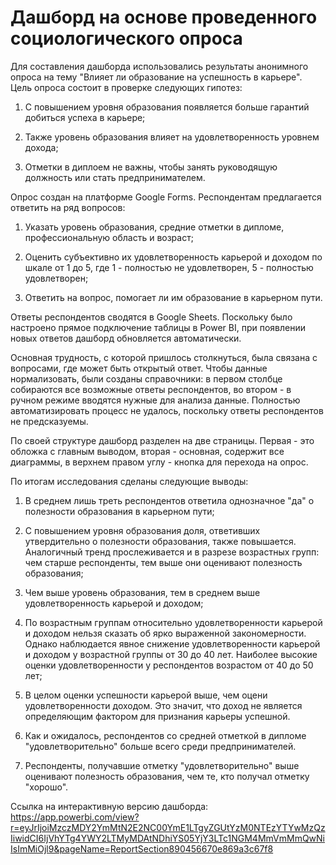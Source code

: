 # Дашборд на основе проведенного социологического опроса
Для составления дашборда использовались результаты анонимного опроса на тему "Влияет ли образование на успешность в карьере". Цель опроса состоит в проверке следующих гипотез:

1. С повышением уровня образования появляется больше гарантий добиться успеха в карьере; 

2. Также уровень образования влияет на удовлетворенность уровнем дохода;

3. Отметки в диплоем не важны, чтобы занять руководящую должность или стать предпринимателем.

Опрос создан на платформе Google Forms. Респондентам предлагается ответить на ряд вопросов:

1. Указать уровень образования, средние отметки в дипломе, профессиональную область и возраст;

2. Оценить субъективно их удовлетворенность карьерой и доходом по шкале от 1 до 5, где 1 - полностью не удовлетворен, 5 - полностью удовлетворен;

3. Ответить на вопрос, помогает ли им образование в карьерном пути.

Ответы респондентов сводятся в Google Sheets. Поскольку было настроено прямое подключение таблицы в Power BI, при появлении новых ответов дашборд обновляется автоматически.

Основная трудность, с которой пришлось столкнуться, была связана с вопросами, где может быть открытый ответ. Чтобы данные нормализовать, были созданы справочники: в первом столбце
собираются все возможные ответы респондентов, во втором - в ручном режиме вводятся нужные для анализа данные. Полностью автоматизировать процесс не удалось, поскольку ответы 
респондентов не предсказуемы.

По своей структуре дашборд разделен на две страницы. Первая - это обложка с главным выводом, вторая - основная, содержит все диаграммы, в верхнем правом углу - кнопка для перехода
на опрос.

По итогам исследования сделаны следующие выводы:

1. В среднем лишь треть респондентов ответила однозначное "да" о полезности образования в карьерном пути;

2. С повышением уровня образования доля, ответивших утвердительно о полезности образования, также повышается. Аналогичный тренд прослеживается и в разрезе возрастных групп: чем 
старше респонденты, тем выше они оценивают полезность образования;

3. Чем выше уровень образования, тем в среднем выше удовлетворенность карьерой и доходом;

4. По возрастным группам относительно удовлетворенности карьерой и доходом нельзя сказать об ярко выраженной закономерности. Однако наблюдается явное снижение 
удовлетворенности карьерой и доходом у возрастной группы от 30 до 40 лет. Наиболее высокие оценки удовлетворенности у респондентов возрастом от 40 до 50 лет;

5. В целом оценки успешности карьерой выше, чем оцени удовлетворенности доходом. Это значит, что доход не является определяющим фактором для признания карьеры успешной.

6. Как и ожидалось, респондентов со средней отметкой в дипломе "удовлетворительно" больше всего среди предпринимателей.

7. Респонденты, получавшие отметку "удовлетворительно" выше оценивают полезность образования, чем те, кто получал отметку "хорошо".

Ссылка на интерактивную версию дашборда: https://app.powerbi.com/view?r=eyJrIjoiMzczMDY2YmMtN2E2NC00YmE1LTgyZGUtYzM0NTEzYTYwMzQzIiwidCI6IjVhYTg4YWY2LTMyMDAtNDhiYS05YjY3LTc1NGM4MmVmMmQwNiIsImMiOjl9&pageName=ReportSection890456670e869a3c67f8
